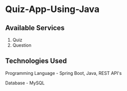 # Quiz-App-Using-Java

## Available Services
1. Quiz
2. Question


## Technologies Used
Programming Language - Spring Boot, Java, REST API's

Database - MySQL

